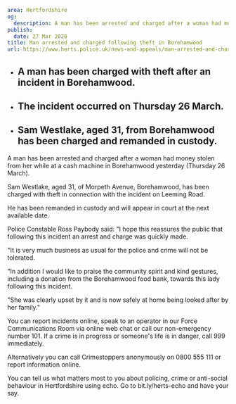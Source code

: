 ```yaml
area: Hertfordshire
og:
  description: A man has been arrested and charged after a woman had money stolen from her while at a cash machine in Borehamwood yesterday (Thursday 26 March).
publish:
  date: 27 Mar 2020
title: Man arrested and charged following theft in Borehamwood
url: https://www.herts.police.uk/news-and-appeals/man-arrested-and-charged-following-theft-in-borehamwood-1592j
```

* ## A man has been charged with theft after an incident in Borehamwood.

 * ## The incident occurred on Thursday 26 March.

 * ## Sam Westlake, aged 31, from Borehamwood has been charged and remanded in custody.

A man has been arrested and charged after a woman had money stolen from her while at a cash machine in Borehamwood yesterday (Thursday 26 March).

Sam Westlake, aged 31, of Morpeth Avenue, Borehamwood, has been charged with theft in connection with the incident on Leeming Road.

He has been remanded in custody and will appear in court at the next available date.

Police Constable Ross Paybody said: "I hope this reassures the public that following this incident an arrest and charge was quickly made.

"It is very much business as usual for the police and crime will not be tolerated.

"In addition I would like to praise the community spirit and kind gestures, including a donation from the Borehamwood food bank, towards this lady following this incident.

"She was clearly upset by it and is now safely at home being looked after by her family."

You can report incidents online, speak to an operator in our Force Communications Room via online web chat or call our non-emergency number 101. If a crime is in progress or someone's life is in danger, call 999 immediately.

Alternatively you can call Crimestoppers anonymously on 0800 555 111 or report information online.

You can tell us what matters most to you about policing, crime or anti-social behaviour in Hertfordshire using echo. Go to bit.ly/herts-echo and have your say.
